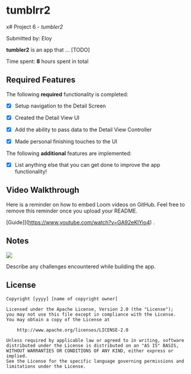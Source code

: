 # tumblrr2

x# Project 6 - *tumbler2*

Submitted by: Eloy

**tumbler2** is an app that ... [TODO] 

Time spent: **8** hours spent in total

## Required Features

The following **required** functionality is completed:

- [X] Setup navigation to the Detail Screen
- [X] Created the Detail View UI
- [X] Add the ability to pass data to the Detail View Controller
- [X] Made personal finishing touches to the UI


The following **additional** features are implemented:

- [X] List anything else that you can get done to improve the app functionality!

## Video Walkthrough

Here is a reminder on how to embed Loom videos on GitHub. Feel free to remove this reminder once you upload your README. 

[Guide]](https://www.youtube.com/watch?v=GA92eKlYio4) .

## Notes

<div>
    <a href="https://www.loom.com/share/97f29d02a3e64087bec748c69c1f3099">
    </a>
    <a href="https://www.loom.com/share/97f29d02a3e64087bec748c69c1f3099">
      <img style="max-width:300px;" src="https://cdn.loom.com/sessions/thumbnails/97f29d02a3e64087bec748c69c1f3099-1479a0ec1c894ef2-full-play.gif">
    </a>
  </div>


Describe any challenges encountered while building the app.

## License

    Copyright [yyyy] [name of copyright owner]

    Licensed under the Apache License, Version 2.0 (the "License");
    you may not use this file except in compliance with the License.
    You may obtain a copy of the License at

        http://www.apache.org/licenses/LICENSE-2.0

    Unless required by applicable law or agreed to in writing, software
    distributed under the License is distributed on an "AS IS" BASIS,
    WITHOUT WARRANTIES OR CONDITIONS OF ANY KIND, either express or implied.
    See the License for the specific language governing permissions and
    limitations under the License.
